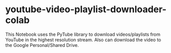 # youtube-video-playlist-downloader-colab
This Notebook uses the PyTube library to download videos/playlists from YouTube in the highest resolution stream. Also can download the video to the Google Personal/Shared Drive.
